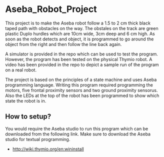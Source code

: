 # Aseba_Robot_Project

This project is to make the Aseba robot follow a 1.5 to 2 cm thick black taped path with obstacles on the way. The obstales on the track are green plastic Duplo hurdles which are 10cm wide, 3cm deep and 6 cm high. As soon as the robot detects and object, it is programmed to go around the object from the right and then follow the line back again. 

A simulator is provided in the repo which can be used to test the program. However, the program has been tested on the physical Thymio robot. A video has been provided in the repo to depict a sample run of the program on a real robot. 

The project is based on the principles of a state machine and uses Aseba programming language. Writing this program required programming the motors, five frontal proximity sensors and two ground proximity sensorus. Also the LEDs at the top of the robot has been programmed to show which state the robot is in.  

## How to setup?

You would require the Aseba studio to run this program which can be downloaded from the following link. Make sure to download the Aseba studio for textual programming. 
* http://wiki.thymio.org/en:wininstall
